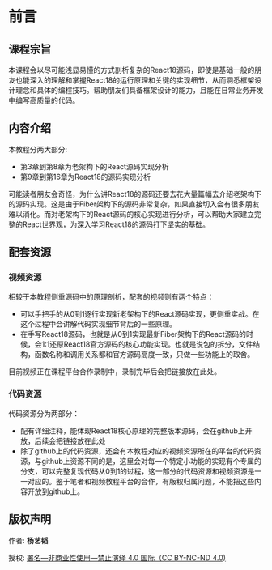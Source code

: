 # 前言
## 课程宗旨
本课程会以尽可能浅显易懂的方式剖析复杂的React18源码，即使是基础一般的朋友也能深入的理解和掌握React18的运行原理和关键的实现细节，从而洞悉框架设计理念和具体的编程技巧。帮助朋友们具备框架设计的能力，且能在日常业务开发中编写高质量的代码。
## 内容介绍
本教程分两大部分:
- 第3章到第8章为老架构下的React源码实现分析
- 第9章到第16章为React18的源码实现分析

可能读者朋友会奇怪，为什么讲React18的源码还要去花大量篇幅去介绍老架构下的源码实现。这是由于Fiber架构下的源码非常复杂，如果直接切入会有很多朋友难以消化。而对老架构下的React源码的核心实现进行分析，可以帮助大家建立完整的React世界观，为深入学习React18的源码打下坚实的基础。
## 配套资源
### 视频资源
相较于本教程侧重源码中的原理剖析，配套的视频则有两个特点：
- 可以手把手的从0到1逐行实现新老架构下的React源码实现，更侧重实战。在这个过程中会讲解代码实现细节背后的一些原理。
- 在手写React18源码，也就是从0到1实现最新Fiber架构下的React源码的时候，会1:1还原React18官方源码的核心功能实现。也就是说包的拆分，文件结构，函数名称和调用关系都和官方源码高度一致，只做一些功能上的取舍。

目前视频正在课程平台合作录制中，录制完毕后会把链接放在此处。

### 代码资源
代码资源分为两部分：
- 配有详细注释，能体现React18核心原理的完整版本源码，会在github上开放，后续会把链接放在此处
- 除了github上的代码资源，还会有本教程对应的视频资源所在的平台的代码资源，与github上资源不同的是，这里会对每一个特定小功能的实现有个专属的分支，可以完整复现代码从0到1的过程，这一部分的代码资源和视频资源是一一对应的。鉴于笔者和视频教程平台的合作，有版权归属问题，不能把这些内容开放到github上。
## 版权声明
作者: **杨艺韬**

授权: [署名—非商业性使用—禁止演绎 4.0 国际（CC BY-NC-ND 4.0)](https://creativecommons.org/licenses/by-nc-nd/4.0/)
